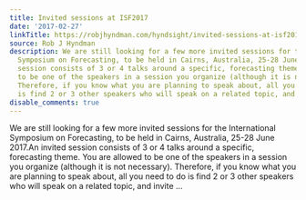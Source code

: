 ```yaml
---
title: Invited sessions at ISF2017
date: '2017-02-27'
linkTitle: https://robjhyndman.com/hyndsight/invited-sessions-at-isf2017/
source: Rob J Hyndman
description: We are still looking for a few more invited sessions for the International
  Symposium on Forecasting, to be held in Cairns, Australia, 25-28 June 2017.An invited
  session consists of 3 or 4 talks around a specific, forecasting theme. You are allowed
  to be one of the speakers in a session you organize (although it is not necessary).
  Therefore, if you know what you are planning to speak about, all you need to do
  is find 2 or 3 other speakers who will speak on a related topic, and invite ...
disable_comments: true
---
```

We are still looking for a few more invited sessions for the International Symposium on Forecasting, to be held in Cairns, Australia, 25-28 June 2017.An invited session consists of 3 or 4 talks around a specific, forecasting theme. You are allowed to be one of the speakers in a session you organize (although it is not necessary). Therefore, if you know what you are planning to speak about, all you need to do is find 2 or 3 other speakers who will speak on a related topic, and invite ...
